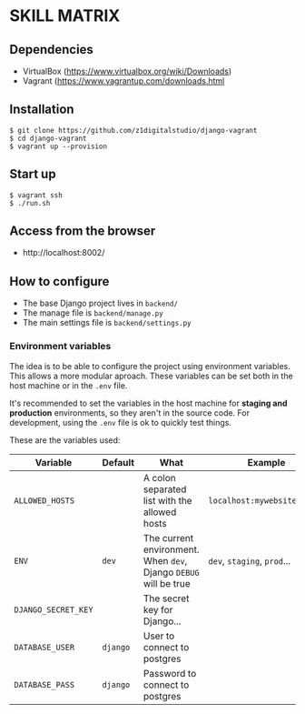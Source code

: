 # SKILL MATRIX

## Dependencies

 * VirtualBox  (https://www.virtualbox.org/wiki/Downloads)
 * Vagrant (https://www.vagrantup.com/downloads.html
 
 ## Installation

    $ git clone https://github.com/z1digitalstudio/django-vagrant
    $ cd django-vagrant
    $ vagrant up --provision
     
 ## Start up 

    $ vagrant ssh
    $ ./run.sh

## Access from the browser

 * http://localhost:8002/


## How to configure

- The base Django project lives in `backend/`
- The manage file is `backend/manage.py`
- The main settings file is `backend/settings.py`

### Environment variables

The idea is to be able to configure the project using environment variables.
This allows a more modular aproach. These variables can be set both in the host
machine or in the `.env` file.

It's recommended to set the variables in the host machine for **staging and
production** environments, so they aren't in the source code. For development,
using the `.env` file is ok to quickly test things.

These are the variables used:

| Variable | Default | What | Example |
| -------- | ------- | ---- | ------- |
| `ALLOWED_HOSTS` | | A colon separated list with the allowed hosts | `localhost:mywebsite.local` |
| `ENV` | `dev` | The current environment. When `dev`, Django `DEBUG` will be true | `dev`, `staging`, `prod`... |
| `DJANGO_SECRET_KEY` | | The secret key for Django... | |
| `DATABASE_USER` | `django` | User to connect to postgres | |
| `DATABASE_PASS` | `django` | Password to connect to postgres | |